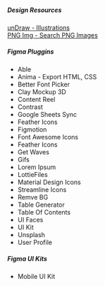 ##### Design Resources
[unDraw - Illustrations](https://undraw.co/illustrations)  
[PNG Img - Search PNG Images](https://pngimg.com/search_image)  

##### Figma Pluggins
- Able
- Anima - Export HTML, CSS
- Better Font Picker
- Clay Mockup 3D
- Content Reel
- Contrast
- Google Sheets Sync
- Feather Icons
- Figmotion
- Font Awesome Icons
- Feather Icons
- Get Waves
- Gifs
- Lorem Ipsum
- LottieFiles
- Material Design Icons
- Streamline Icons
- Remve BG
- Table Generator
- Table Of Contents
- UI Faces
- UI Kit
- Unsplash
- User Profile

##### Figma UI Kits
- Mobile UI Kit
